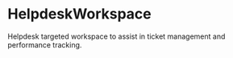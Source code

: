 # HelpdeskWorkspace
Helpdesk targeted workspace to assist in ticket management and performance tracking.
